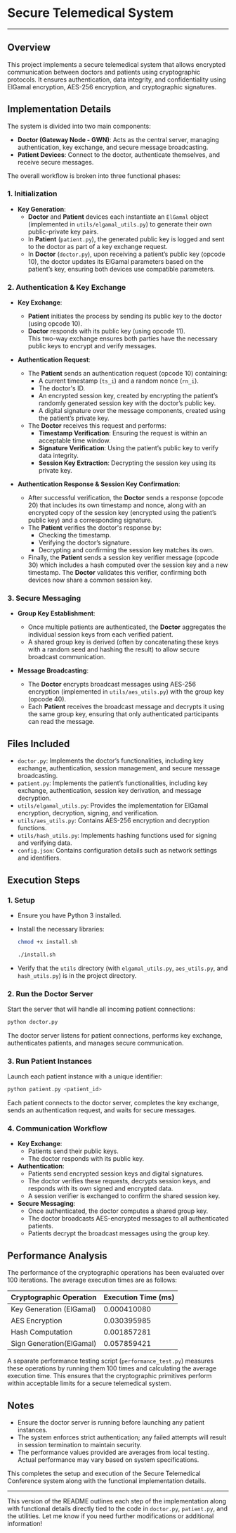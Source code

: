 # Secure Telemedical System


---

## Overview

This project implements a secure telemedical system that allows encrypted communication between doctors and patients using cryptographic protocols. It ensures authentication, data integrity, and confidentiality using ElGamal encryption, AES-256 encryption, and cryptographic signatures.

## Implementation Details

The system is divided into two main components:

- **Doctor (Gateway Node - GWN)**: Acts as the central server, managing authentication, key exchange, and secure message broadcasting.
- **Patient Devices**: Connect to the doctor, authenticate themselves, and receive secure messages.

The overall workflow is broken into three functional phases:

### 1. Initialization

- **Key Generation**:
  - **Doctor** and **Patient** devices each instantiate an `ElGamal` object (implemented in `utils/elgamal_utils.py`) to generate their own public-private key pairs.
  - In **Patient** (`patient.py`), the generated public key is logged and sent to the doctor as part of a key exchange request.
  - In **Doctor** (`doctor.py`), upon receiving a patient’s public key (opcode 10), the doctor updates its ElGamal parameters based on the patient’s key, ensuring both devices use compatible parameters.

### 2. Authentication & Key Exchange

- **Key Exchange**:

  - **Patient** initiates the process by sending its public key to the doctor (using opcode 10).
  - **Doctor** responds with its public key (using opcode 11).  
    This two-way exchange ensures both parties have the necessary public keys to encrypt and verify messages.

- **Authentication Request**:

  - The **Patient** sends an authentication request (opcode 10) containing:
    - A current timestamp (`ts_i`) and a random nonce (`rn_i`).
    - The doctor's ID.
    - An encrypted session key, created by encrypting the patient’s randomly generated session key with the doctor’s public key.
    - A digital signature over the message components, created using the patient’s private key.
  - The **Doctor** receives this request and performs:
    - **Timestamp Verification**: Ensuring the request is within an acceptable time window.
    - **Signature Verification**: Using the patient’s public key to verify data integrity.
    - **Session Key Extraction**: Decrypting the session key using its private key.

- **Authentication Response & Session Key Confirmation**:
  - After successful verification, the **Doctor** sends a response (opcode 20) that includes its own timestamp and nonce, along with an encrypted copy of the session key (encrypted using the patient’s public key) and a corresponding signature.
  - The **Patient** verifies the doctor's response by:
    - Checking the timestamp.
    - Verifying the doctor’s signature.
    - Decrypting and confirming the session key matches its own.
  - Finally, the **Patient** sends a session key verifier message (opcode 30) which includes a hash computed over the session key and a new timestamp. The **Doctor** validates this verifier, confirming both devices now share a common session key.

### 3. Secure Messaging

- **Group Key Establishment**:

  - Once multiple patients are authenticated, the **Doctor** aggregates the individual session keys from each verified patient.
  - A shared group key is derived (often by concatenating these keys with a random seed and hashing the result) to allow secure broadcast communication.

- **Message Broadcasting**:
  - The **Doctor** encrypts broadcast messages using AES-256 encryption (implemented in `utils/aes_utils.py`) with the group key (opcode 40).
  - Each **Patient** receives the broadcast message and decrypts it using the same group key, ensuring that only authenticated participants can read the message.

## Files Included

- `doctor.py`: Implements the doctor’s functionalities, including key exchange, authentication, session management, and secure message broadcasting.
- `patient.py`: Implements the patient’s functionalities, including key exchange, authentication, session key derivation, and message decryption.
- `utils/elgamal_utils.py`: Provides the implementation for ElGamal encryption, decryption, signing, and verification.
- `utils/aes_utils.py`: Contains AES-256 encryption and decryption functions.
- `utils/hash_utils.py`: Implements hashing functions used for signing and verifying data.
- `config.json`: Contains configuration details such as network settings and identifiers.

## Execution Steps

### 1. Setup

- Ensure you have Python 3 installed.
- Install the necessary libraries:

  ```bash
  chmod +x install.sh
  ```

  ```bash
  ./install.sh
  ```

- Verify that the `utils` directory (with `elgamal_utils.py`, `aes_utils.py`, and `hash_utils.py`) is in the project directory.

### 2. Run the Doctor Server

Start the server that will handle all incoming patient connections:

```bash
python doctor.py
```

The doctor server listens for patient connections, performs key exchange, authenticates patients, and manages secure communication.

### 3. Run Patient Instances

Launch each patient instance with a unique identifier:

```bash
python patient.py <patient_id>
```

Each patient connects to the doctor server, completes the key exchange, sends an authentication request, and waits for secure messages.

### 4. Communication Workflow

- **Key Exchange**:
  - Patients send their public keys.
  - The doctor responds with its public key.
- **Authentication**:
  - Patients send encrypted session keys and digital signatures.
  - The doctor verifies these requests, decrypts session keys, and responds with its own signed and encrypted data.
  - A session verifier is exchanged to confirm the shared session key.
- **Secure Messaging**:
  - Once authenticated, the doctor computes a shared group key.
  - The doctor broadcasts AES-encrypted messages to all authenticated patients.
  - Patients decrypt the broadcast messages using the group key.

## Performance Analysis

The performance of the cryptographic operations has been evaluated over 100 iterations. The average execution times are as follows:

| Cryptographic Operation  | Execution Time (ms) |
| ------------------------ | ------------------- |
| Key Generation (ElGamal) | 0.000410080         |
| AES Encryption           | 0.030395985         |
| Hash Computation         | 0.001857281         |
| Sign Generation(ElGamal) | 0.057859421         |

A separate performance testing script (`performance_test.py`) measures these operations by running them 100 times and calculating the average execution time. This ensures that the cryptographic primitives perform within acceptable limits for a secure telemedical system.

## Notes

- Ensure the doctor server is running before launching any patient instances.
- The system enforces strict authentication; any failed attempts will result in session termination to maintain security.
- The performance values provided are averages from local testing. Actual performance may vary based on system specifications.

This completes the setup and execution of the Secure Telemedical Conference system along with the functional implementation details.

---

This version of the README outlines each step of the implementation along with functional details directly tied to the code in `doctor.py`, `patient.py`, and the utilities. Let me know if you need further modifications or additional information!
